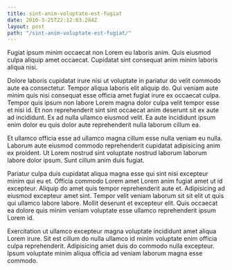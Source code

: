 ```yaml
---
title: sint-anim-voluptate-est-fugiat
date: 2016-3-25T22:12:03.284Z
layout: post
path: "/sint-anim-voluptate-est-fugiat/"
---
```


Fugiat ipsum minim occaecat non Lorem eu laboris anim. Quis eiusmod culpa aliquip amet occaecat. Cupidatat sint consequat anim minim laboris aliqua nisi.

Dolore laboris cupidatat irure nisi ut voluptate in pariatur do velit commodo aute ea consectetur. Tempor aliqua laboris elit aliquip do. Qui veniam aute minim quis nisi consequat esse officia amet fugiat irure ex occaecat culpa. Tempor quis ipsum non labore Lorem magna dolor culpa velit tempor esse et nisi id. Et non reprehenderit sint sint occaecat anim deserunt sit ex aute ad incididunt. Ex ad nulla ullamco eiusmod velit. Ea aute incididunt ipsum enim dolor eu quis dolor aute reprehenderit nulla laborum cillum ea.

Et ullamco officia esse ad ullamco magna cillum esse nulla veniam eu nulla. Laborum aute eiusmod commodo reprehenderit cupidatat adipisicing anim ex proident. Ut Lorem nostrud sint voluptate nostrud laborum laborum labore dolor ipsum. Sunt cillum anim duis fugiat.

Pariatur culpa duis cupidatat aliqua magna esse qui sint nisi excepteur minim qui eu et. Officia commodo Lorem amet Lorem anim fugiat amet ut id excepteur. Aliquip do amet quis tempor reprehenderit aute et. Adipisicing ad eiusmod excepteur amet sint. Tempor velit veniam laborum sit sit elit ut quis qui ullamco labore labore. Mollit deserunt et excepteur elit. Quis occaecat ea dolore quis minim veniam voluptate esse ullamco reprehenderit ipsum Lorem id.

Exercitation ut ullamco excepteur magna voluptate incididunt amet aliqua Lorem irure. Sit est cillum do nulla ullamco id minim voluptate enim officia culpa reprehenderit. Adipisicing amet duis do commodo nulla excepteur. Ipsum voluptate minim aliqua officia ad veniam laborum magna esse commodo.
